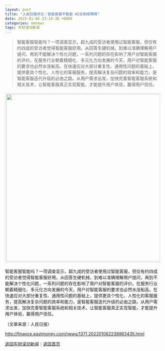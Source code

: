 ```yaml
---
layout: post
title: "人民日报评论：智能客服不智能 AI反倒成障碍"
date: 2022-01-06 23:14:38 +0800
categories: emnews
tags: 东财滚动新闻
---
```

> 智能客服智能吗？一项调查显示，超九成的受访者使用过智能客服，但仅有约四成的受访者觉得智能客服好用。从回答生硬机械，到难以准确理解用户提问，再到不能解决个性化问题，一系列问题的存在影响了用户对智能客服的评价。在服务行业朝着精细化、多元化方向发展的今天，用户对智能客服的要求也必然水涨船高。在快速应对大部分重复性、通用性问题的基础上，提供更具个性化、人性化的客服服务，提高解决复杂问题的效率和能力，是智能客服迭代升级的必由之路。从用户需求出发，加快完善智能客服系统和相关技术，让智能客服真正实现智能，才能提升用户体验，赢得用户信任。

<center><img src="https://dfscdn.dfcfw.com/download/D25342498819139142789_w550h978.jpg" width="550" emheight="978" style="border:#d1d1d1 1px solid;padding:3px;margin:5px 0;" /></center><p>智能客服智能吗？一项调查显示，超九成的受访者使用过智能客服，但仅有约四成的受访者觉得智能客服好用。从回答生硬机械，到难以准确理解用户提问，再到不能解决个性化问题，一系列问题的存在影响了用户对智能客服的评价。在服务行业朝着精细化、多元化方向发展的今天，用户对智能客服的要求也必然水涨船高。在快速应对大部分重复性、通用性问题的基础上，提供更具个性化、人性化的客服服务，提高解决复杂问题的效率和能力，是智能客服迭代升级的必由之路。从用户需求出发，加快完善智能客服系统和相关技术，让智能客服真正实现智能，才能提升用户体验，赢得用户信任。</p><p class="em_media">（文章来源：人民日报）</p>

<http://finance.eastmoney.com/news/1371,202201062238983435.html>

[返回东财滚动新闻](//finews.withounder.com/emnews/)｜[返回首页](//finews.withounder.com/)
